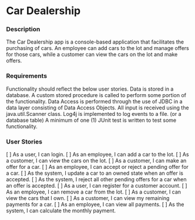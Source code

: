 # Car Dealership
### Description
The Car Dealership app is a console-based application that facilitates the purchasing of cars. An employee can add cars to the lot and manage offers for those cars, while a customer can view the cars on the lot and make offers.
### Requirements
Functionality should reflect the below user stories.
Data is stored in a database.
A custom stored procedure is called to perform some portion of the functionality.
Data Access is performed through the use of JDBC in a data layer consisting of Data Access Objects.
All input is received using the java.util.Scanner class.
Log4j is implemented to log events to a file. (or a database table)
A minimum of one (1) JUnit test is written to test some functionality.
### User Stories
[ ] As a user, I can login.
[ ] As an employee, I can add a car to the lot.
[ ] As a customer, I can view the cars on the lot.
[ ] As a customer, I can make an offer for a car.
[ ] As an employee, I can accept or reject a pending offer for a car.
[ ] As the system, I update a car to an owned state when an offer is accepted.
[ ] As the system, I reject all other pending offers for a car when an offer is accepted.
[ ] As a user, I can register for a customer account.
[ ] As an employee, I can remove a car from the lot.
[ ] As a customer, I can view the cars that I own.
[ ] As a customer, I can view my remaining payments for a car.
[ ] As an employee, I can view all payments.
[ ] As the system, I can calculate the monthly payment.
